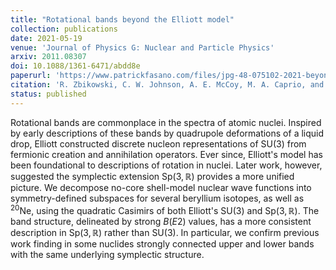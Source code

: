```yaml
---
title: "Rotational bands beyond the Elliott model"
collection: publications
date: 2021-05-19
venue: 'Journal of Physics G: Nuclear and Particle Physics'
arxiv: 2011.08307
doi: 10.1088/1361-6471/abdd8e
paperurl: 'https://www.patrickfasano.com/files/jpg-48-075102-2021-beyond-elliott_PREPRINT.pdf'
citation: 'R. Zbikowski, C. W. Johnson, A. E. McCoy, M. A. Caprio, and P. J. Fasano, J. Phys. G: Nucl. Part. Phys. 48, 075102 (2021).'
status: published
---
```

Rotational bands are commonplace in the spectra of atomic nuclei.  Inspired by
early descriptions of these bands by quadrupole deformations of a liquid drop,
Elliott constructed discrete nucleon representations of $\mathrm{SU}(3)$ from
fermionic creation and annihilation operators. Ever since,  Elliott's model has
been foundational to descriptions of rotation in nuclei. Later work, however,
suggested the symplectic extension $\mathrm{Sp}(3,\mathbb{R})$ provides a more unified
picture.  We  decompose no-core shell-model nuclear wave functions into
symmetry-defined subspaces for several beryllium isotopes, as well as <sup>20</sup>Ne,
using the quadratic Casimirs of both Elliott's $\mathrm{SU}(3)$ and
$\mathrm{Sp}(3,\mathbb{R})$. The band structure,  delineated by strong $B(E2)$ values,
has a more consistent description in $\mathrm{Sp}(3,\mathbb{R})$ rather than
$\mathrm{SU}(3)$. In particular, we confirm previous work finding in some
nuclides strongly connected upper and lower bands with the same underlying
symplectic structure.
